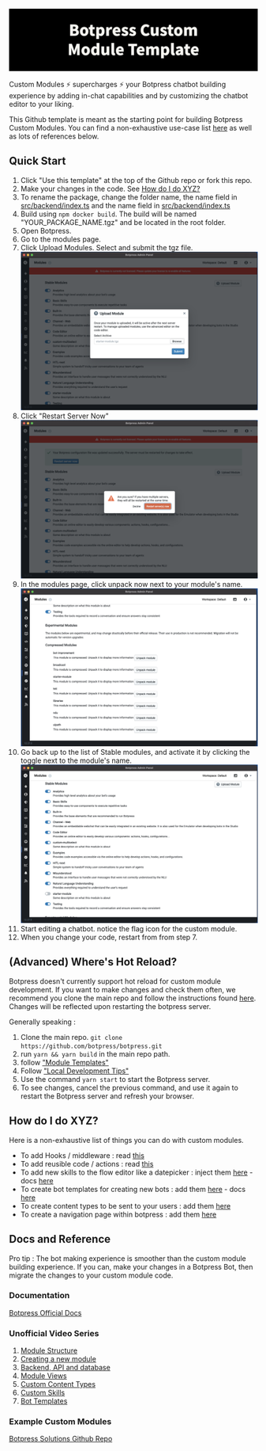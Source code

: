
![Botpress Custom Module Template](readme-banner.png)

Custom Modules ⚡ supercharges ⚡ your Botpress chatbot building experience by adding in-chat capabilities and by customizing the chatbot editor to your liking.

This Github template is meant as the starting point for building Botpress Custom Modules. You can find a non-exhaustive use-case list [here](#how-do-i-do-xyz?) as well as lots of references below.

## Quick Start 

1. Click "Use this template" at the top of the Github repo or fork this repo.
2. Make your changes in the code. See [How do I do XYZ?](#how-do-i-do-xyz?)
3. To rename the package, change the folder name, the name field in [src/backend/index.ts](src/backend/index.ts) and the name field in [src/backend/index.ts](src/backend/index.ts)
4. Build using ``npm docker build``. The build will be named "YOUR_PACKAGE_NAME.tgz" and be located in the root folder.
5. Open Botpress.
6. Go to the modules page.
7. Click Upload Modules. Select and submit the tgz file. ![](1.png)
8. Click "Restart Server Now" ![](2.png)
9. In the modules page, click unpack now next to your module's name. ![](3.png)
10. Go back up to the list of Stable modules, and activate it by clicking the toggle next to the module's name. ![](4.png)
11. Start editing a chatbot. notice the flag icon for the custom module.
12. When you change your code, restart from from step 7.


## (Advanced) Where's Hot Reload?
Botpress doesn't currently support hot reload for custom module development. If you want to make changes and check them often, we recommend you clone the main repo and follow the instructions found [here](https://botpress.com/docs/building-chatbots/developers/custom-modules#local-development-tips). Changes will be reflected upon restarting the botpress server.

Generally speaking : 
1) Clone the main repo. ``git clone https://github.com/botpress/botpress.git``
2) run ``yarn && yarn build`` in the main repo path.
3) follow ["Module Templates"](https://botpress.com/docs/building-chatbots/developers/custom-modules#module-templates)
4) Follow ["Local Development Tips"](https://botpress.com/docs/building-chatbots/developers/custom-modules#local-development-tips)
5) Use the command ``yarn start`` to start the Botpress server.
6) To see changes, cancel the previous command, and use it again to restart the Botpress server and refresh your browser.

## How do I do XYZ? 

Here is a non-exhaustive list of things you can do with custom modules.

- To add Hooks / middleware : read [this](src/hooks/README.md)
- To add reusible code / actions : read [this](src/actions/README.md)
- To add new skills to the flow editor like a datepicker : inject them [here](src/backend/index.ts) - docs [here](https://botpress.com/docs/building-chatbots/developers/custom-modules#skills)  
- To create bot templates for creating new bots : add them [here](src/bot-templates/) - docs [here](https://botpress.com/docs/building-chatbots/developers/custom-modules#bottemplates)
- To create content types to be sent to your users : add them [here](src/views/lite/)
- To create a navigation page within botpress : add them [here](src/views/full/index.jsx)


## Docs and Reference 

Pro tip : 
The bot making experience is smoother than the custom module building experience. If you can, make your changes in a Botpress Bot, then migrate the changes to your custom module code. 

### Documentation
[Botpress Official Docs](https://botpress.com/docs/building-chatbots/developers/custom-modules)

### Unofficial Video Series
1) [Module Structure](https://share.descript.com/view/F7HWNQVbpEX)
2) [Creating a new module](https://share.descript.com/view/t5iYzfqHrJu)
3) [Backend, API and database](https://share.descript.com/view/C6uaCVLx5wI)
4) [Module Views](https://share.descript.com/view/5FdZBxlzrEe)
5) [Custom Content Types](https://share.descript.com/view/Bz382dj6EFG)
6) [Custom Skills](https://share.descript.com/view/dDOkVlvTaoT)
7) [Bot Templates](https://share.descript.com/view/b6OAuV8C86E)

### Example Custom Modules
[Botpress Solutions Github Repo](https://github.com/botpress/solutions/tree/master/custom%20modules)